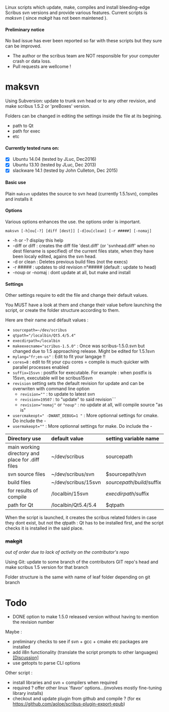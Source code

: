 Linux scripts which update, make, compiles and install bleeding-edge Scribus svn versions and provide various features.
Current scripts is _maksvn_ ( since _makgit_ has not been maintened ).  

#### Preliminary notice
No bad issue has ever been reported so far with these scripts but they sure can be improved. 
- The author or the scribus team are NOT responsible for your computer crash or data loss. 
- Pull requests are wellcome !

# maksvn

Using Subversion: update to trunk svn head or to any other revision, and make scribus 1.5.2 or 'preBoxes' version.

Folders can be changed in editing the settings inside the file at its begining.
- path to Qt
- path for exec
- etc

#### Currently tested runs on:
- [x] Ubuntu 14.04 (tested by JLuc, Dec2016)
- [x] Ubuntu 13.10 (tested by JLuc, Dec 2013)
- [x] slackware 14.1 (tested by John Culleton, Dec 2015)

#### Basic use

Plain `maksvn` updates the source to svn head (currently 1.5.1svn), compiles and installs it

#### Options
Various options enhances the use. the options order is important.

```maksvn [-h]ou[-?] [diff [dest]] [-d]ou[clean] [-r #####] [-nomaj]```

* -h or -? display this help
* -diff or diff : creates the diff file 'dest.diff' (or 'svnhead.diff' when no dest filename is specified) of the current files state, when they have been localy edited, agains the svn head.
* -d or clean : Deletes previous build files (not the execs)
* -r ##### : updates to old revision n°#####  (default : update to head)
* -noup or -nomaj : dont update at all, but make and install

#### Settings

Other settings require to edit the file and change their default values.

You MUST have a look at them and change their value before launching the script, or create the folder structure according to them.

Here are their name and défault values :
* `sourcepath=~/dev/scribus`
* `qtpath="/localbin/Qt5.4/5.4"`
* `execdirpath=/localbin`
* `makeexecname="scribus-1.5.0"` : Once was scribus-1.5.0.svn but changed due to 1.5 approaching release. Might be edited for 1.5.1svn
* `mylang="fr;en-us"` : Edit to fit your langage !!
* `cores=8` : edit to fit your cpu cores = compile is much quicker with parallel processes enabled
* `suffix=15svn` : postfix for executable. For example : when postfix is 15svn, executable will be scribus15svn
* `revision` setting sets the default revision for update and can be overwriten with command line option
  - `revision=""` : to update to latest svn
  - `revision=19507` : to "update" to said revision``` 
  - `revision="nomaj"` or `"noup"`  : no update at all, will compile source "as is" 
* `usercmakeopt=" -DWANT_DEBUG=1 "` : More optionnal settings for cmake. Do include the -
* `usermakeopt=""` : More optionnal settings for make. Do include the -


|Directory use  | default value | setting variable name |
| :-------- | :----- | :----- |
| main working directory and place for .diff files | ~/dev/scribus             | sourcepath |
| svn source files    | ~/dev/scribus/svn          | $sourcepath/svn |
| build files     |  ~/dev/scribus/15svn | $sourcepath/build/$suffix |
| for results of compile |  /localbin/15svn | $execdirpath/$suffix |
| path for Qt | /localbin/Qt5.4/5.4 |  $qtpath |

When the script is launched, it creates the scribus related folders in case they dont exist, but not the qtpath : Qt has to be installed first, and the script checks it is installed in the said place.

### ~~makgit~~
_out of order due to lack of activity on the contributor's repo_

Using Git: update to some branch of the contributors GIT repo's head and make scribus 1.5 version for that branch 

Folder structure is the same with name of leaf folder depending on git branch

# Todo

* DONE option to make 1.5.0 released version without having to mention the revision number

Maybe :
* preliminary checks to see if svn + gcc + cmake etc packages are installed
* add il8n functionality (translate the script prompts to other languages) [[Discussion]](https://github.com/JLuc/makscribus/issues/2)
* use getopts to parse CLI options

Other script :
* install libraries and svn + compilers when required
* required ? offer other linux 'flavor' options...(involves mostly fine-tuning library installs)
* checkout and update plugin from github and compile ? (for ex https://github.com/aoloe/scribus-plugin-export-epub)

